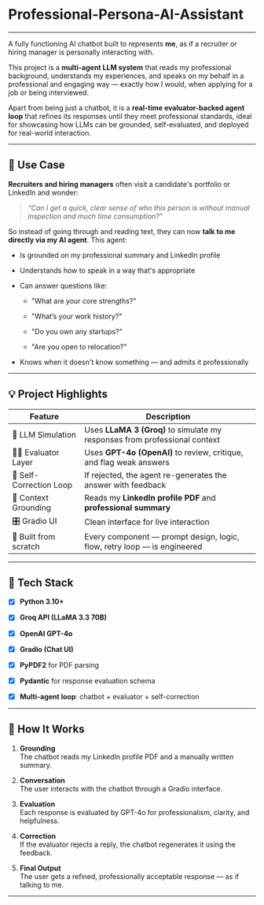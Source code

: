 # Professional-Persona-AI-Assistant
---
A fully functioning AI chatbot built to represents **me**, as if a recruiter or hiring manager is personally interacting with.

This project is a **multi-agent LLM system** that reads my professional background, understands my experiences, and speaks on my behalf in a professional and engaging way — exactly how I would, when applying for a job or being interviewed.

Apart from being just a chatbot, it is a **real-time evaluator-backed agent loop** that refines its responses until they meet professional standards, ideal for showcasing how LLMs can be grounded, self-evaluated, and deployed for real-world interaction.

---

## 🎯 Use Case

**Recruiters and hiring managers** often visit a candidate's portfolio or LinkedIn and wonder:

> _“Can I get a quick, clear sense of who this person is without manual inspection and much time consumption?”_

So instead of going through and reading text, they can now **talk to me directly via my AI agent**. This agent:

- Is grounded on my professional summary and LinkedIn profile
  
- Understands how to speak in a way that's appropriate
  
- Can answer questions like:
  
  - "What are your core strengths?"
    
  - "What’s your work history?"
    
  - "Do you own any startups?"
    
  - "Are you open to relocation?"
    
- Knows when it doesn't know something — and admits it professionally
---

## 💡 Project Highlights

| Feature                             | Description                                                                 |
|-------------------------------------|-----------------------------------------------------------------------------|
| 🧠 LLM Simulation                   | Uses **LLaMA 3 (Groq)** to simulate my responses from professional context |
| 🕵️‍♂️ Evaluator Layer                  | Uses **GPT-4o (OpenAI)** to review, critique, and flag weak answers        |
| 🔁 Self-Correction Loop             | If rejected, the agent re-generates the answer with feedback               |
| 📄 Context Grounding                | Reads my **LinkedIn profile PDF** and **professional summary**             |
| 🎛️ Gradio UI                        | Clean interface for live interaction                                       |
| 🧱 Built from scratch               | Every component — prompt design, logic, flow, retry loop — is engineered   |

---

## 🔧 Tech Stack

- [x] **Python 3.10+**
      
- [x] **Groq API (LLaMA 3.3 70B)**
      
- [x] **OpenAI GPT-4o**
      
- [x] **Gradio (Chat UI)**
      
- [x] **PyPDF2** for PDF parsing
      
- [x] **Pydantic** for response evaluation schema
      
- [x] **Multi-agent loop**: chatbot + evaluator + self-correction

---

## 🚀 How It Works

1. **Grounding**  
   The chatbot reads my LinkedIn profile PDF and a manually written summary.

2. **Conversation**  
   The user interacts with the chatbot through a Gradio interface.

3. **Evaluation**  
   Each response is evaluated by GPT-4o for professionalism, clarity, and helpfulness.

4. **Correction**  
   If the evaluator rejects a reply, the chatbot regenerates it using the feedback.

5. **Final Output**  
   The user gets a refined, professionally acceptable response — as if talking to me.
---
